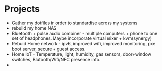 # Projects

* Gather my dotfiles in order to standardise across my systems
* rebuild my home NAS
* Bluetooth + pulse audio combiner - multiple computers + phone to one set of headphones. Maybe incorporate virtual mixer + kvm(synergy)
* Rebuid Home network - ipv6, improved wifi, improved monitoring, pxe boot server, secure + guest access.
* Home IoT - Temperature, light, humidity, gas sensors, door+window switches, Blutooth/Wifi/NFC presence info.
* 

